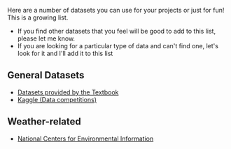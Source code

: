 Here are a number of datasets you can use for your projects or just for fun! This is a growing list.
* If you find other datasets that you feel will be good to add to this list, please let me know.
* If you are looking for a particular type of data and can't find one, let's look for it and I'll add it to this list

## General Datasets
* [Datasets provided by the Textbook](https://www.openintro.org/data/)
* [Kaggle (Data competitions)](https://www.kaggle.com/)

## Weather-related
* [National Centers for Environmental Information](https://www.ncei.noaa.gov/access)